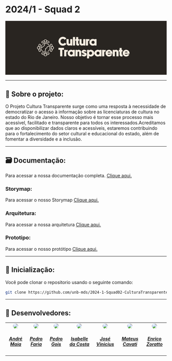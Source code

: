 # 2024/1 - Squad 2

<div align="center">
    <img src="documentacoes/logo-mono1.svg" style="width:100vw"/>
</div>

<hr/>

## 🔎 Sobre o projeto:
<p>O Projeto Cultura Transparente surge como uma resposta à necessidade de democratizar o acesso à informação sobre as licenciaturas de cultura no estado do Rio de Janeiro. Nosso objetivo é tornar esse processo mais acessível, facilitado e transparente para todos os interessados.Acreditamos que ao disponibilizar dados claros e acessíveis, estaremos contribuindo para o fortalecimento do setor cultural e educacional do estado, além de fomentar a diversidade e a inclusão.</p>

<hr/>
 
## 🗃️ Documentação:
<p>Para acessar a nossa documentação completa. <a href="https://unb-mds.github.io/2024-1-Squad02-CulturaTransparente/">Clique aqui.</a></p>

### Storymap:
<p>Para acessar o nosso Storymap <a href="https://miro.com/app/embed/uXjVKWgMUys=/?pres=1&frameId=3458764585131929503&embedId=688887395072">Clique aqui.</a></p>

### Arquitetura:
<p>Para acessar a nossa arquitetura <a href="https://miro.com/app/embed/uXjVKXbbl50=/?pres=1&frameId=3458764586354900296&embedId=463635998241">Clique aqui.</a></p>

### Prototipo:
<p>Para acessar o nosso protótipo <a href="https://miro.com/app/embed/uXjVKXbbl50=/?pres=1&frameId=3458764586354900296&embedId=463635998241">Clique aqui.</a></p>

<hr/>

## 🧭 Inicialização:
Você pode clonar o repositorio usando o seguinte comando: 
```bash
git clone https://github.com/unb-mds/2024-1-Squad02-CulturaTransparente.git
```

<hr/>

## 🦺 Desenvolvedores:

<center>
<table style="margin-left: auto; margin-right: auto;">
    <tr>
        <td align="center">
            <a href="https://github.com/andre-maia51">
                <img style="border-radius: 50%;" src="https://avatars.githubusercontent.com/u/76632983?v=4" width="150px;"/>
                <h5 href = "https://github.com/andre-maia51" class="text-center">André Maia</h5>
            </a>
        </td>
        <td align="center">
            <a href="https://github.com/PhFariaa">
                <img style="border-radius: 50%;" src="https://avatars.githubusercontent.com/u/126727677?v=4" width="150px;"/>
                <h5 class="text-center">Pedro Faria</h5>
            </a>
        </td>
        <td align="center">
            <a href="https://github.com/Goizzz">
                <img style="border-radius: 50%;" src="https://avatars.githubusercontent.com/u/111159833?v=4" width="150px;"/>
                <h5 class="text-center">Pedro Gois</h5>
            </a>
        </td>
        </td>
        <td align="center">
            <a href="https://github.com/isacostaf">
                <img style="border-radius: 50%;" src="https://avatars.githubusercontent.com/u/139937524?v=4" width="150px;"/>
                <h5 class="text-center">Isabelle da Costa</h5>
            </a>
        </td>
        <td align="center">
            <a href="https://github.com/JoseViniciusQueiroz">
                <img style="border-radius: 50%;" src="https://avatars.githubusercontent.com/u/125223478?v=4" width="150px;"/>
                <h5 class="text-center">José Vinicius</h5>
            </a>
        </td>
          <td align="center">
            <a href="https://github.com/mateuscavati">
                <img style="border-radius: 50%;" src="https://avatars.githubusercontent.com/u/117764744?v=4" width="150px;"/>
                <h5 class="text-center">Mateus Cavati</h5>
            </a>
        </td>
          <td align="center">
            <a href="https://github.com/sidts">
                <img style="border-radius: 50%;" src="https://avatars.githubusercontent.com/u/122989369?v=4" width="150px;"/>
                <h5 class="text-center">Enrico Zoratto</h5>
            </a>
        </td>
</table>
</center>

